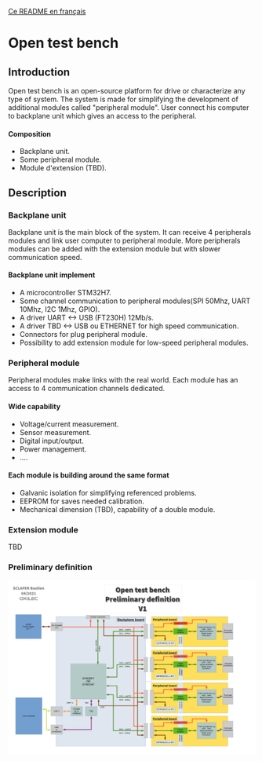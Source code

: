 [Ce README en français](README_fr.md)
# Open test bench

## Introduction

Open test bench is an open-source platform for drive or characterize any type of system.
The system is made for simplifying the development of additional modules called "peripheral module".
User connect his computer to backplane unit which gives an access to the peripheral.

#### Composition
- Backplane unit.
- Some peripheral module.
- Module d'extension (TBD).

## Description

### Backplane unit

Backplane unit is the main block of the system.
It can receive 4 peripherals modules and link user computer to peripheral module.
More peripherals modules can be added with the extension module but with slower communication speed.

#### Backplane unit implement
- A microcontroller STM32H7.
- Some channel communication to peripheral modules(SPI 50Mhz, UART 10Mhz, I2C 1Mhz, GPIO).
- A driver UART <-> USB (FT230H) 12Mb/s.
- A driver TBD <-> USB ou ETHERNET for high speed communication.
- Connectors for plug peripheral module.
- Possibility to add extension module for low-speed peripheral modules.

### Peripheral module

Peripheral modules make links with the real world.
Each module has an access to 4 communication channels dedicated.

#### Wide capability
- Voltage/current measurement.
- Sensor measurement.
- Digital input/output.
- Power management.
- ....

#### Each module is building around the same format
- Galvanic isolation for simplifying referenced problems.
- EEPROM for saves needed calibration.
- Mechanical dimension (TBD), capability of a double module.

### Extension module
TBD

### Preliminary definition
<img src="Definition/PreliminaryDef.jpg" alt="Preliminary definition">
